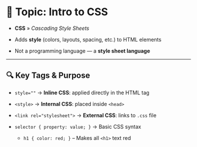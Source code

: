 # 📄 Topic: Intro to CSS

- **CSS** » _Cascading Style Sheets_
    
- Adds **style** (colors, layouts, spacing, etc.) to HTML elements
    
- Not a programming language — a **style sheet language**
    

---

## 🔍 Key Tags & Purpose

- `style=""` → **Inline CSS**: applied directly in the HTML tag
    
- `<style>` → **Internal CSS**: placed inside `<head>`
    
- `<link rel="stylesheet">` → **External CSS**: links to `.css` file
    
- `selector { property: value; }` → Basic CSS syntax
    
    - `h1 { color: red; }` – Makes all `<h1>` text red